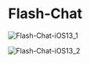 # Flash-Chat

![Flash-Chat-iOS13_1](https://github.com/pradyotprksh/development_learning/blob/main/ios/ios_angela_udemy/Flash-Chat-iOS13/Flash-Chat-iOS13_1.png)

![Flash-Chat-iOS13_2](https://github.com/pradyotprksh/development_learning/blob/main/ios/ios_angela_udemy/Flash-Chat-iOS13/Flash-Chat-iOS13_2.png)
